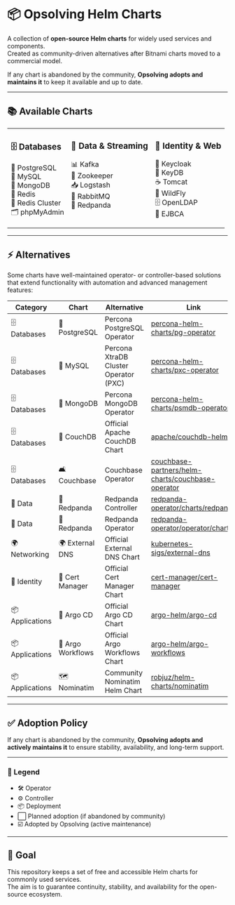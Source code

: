 # 📦 Opsolving Helm Charts

A collection of **open-source Helm charts** for widely used services and components.  
Created as community-driven alternatives after Bitnami charts moved to a commercial model.  

If any chart is abandoned by the community, **Opsolving adopts and maintains it** to keep it available and up to date.  

---

## 📚 Available Charts

<table>
<tr>
<td valign="top">

### 🗄️ Databases
🐘 PostgreSQL<br>🐬 MySQL<br>🍃 MongoDB<br>🔴 Redis<br>🔴 Redis Cluster<br>🗂️ phpMyAdmin

</td>
<td valign="top">

### 📡 Data & Streaming
📊 Kafka<br>📡 Zookeeper<br>📥 Logstash<br>🐇 RabbitMQ<br>🦊 Redpanda

</td>
<td valign="top">

### 🔐 Identity & Web
🦄 Keycloak<br>🔑 KeyDB<br>☕ Tomcat<br>🧩 WildFly<br>🗄️ OpenLDAP<br>📜 EJBCA

</td>
</tr>
</table>

---

## ⚡ Alternatives

Some charts have well-maintained operator- or controller-based solutions that extend functionality with automation and advanced management features:  

| Category        | Chart             | Alternative                             | Link                                                                 | Type | Adopted |
|-----------------|-------------------|-----------------------------------------|----------------------------------------------------------------------|------|------------|
| 🗄️ Databases    | 🐘 PostgreSQL      | Percona PostgreSQL Operator             | [percona-helm-charts/pg-operator](https://github.com/percona/percona-helm-charts/tree/main/charts/pg-operator) | 🛠️ | ⬜ |
| 🗄️ Databases    | 🐬 MySQL           | Percona XtraDB Cluster Operator (PXC)   | [percona-helm-charts/pxc-operator](https://github.com/percona/percona-helm-charts/tree/main/charts/pxc-operator) | 🛠️ | ⬜ |
| 🗄️ Databases    | 🍃 MongoDB         | Percona MongoDB Operator                | [percona-helm-charts/psmdb-operator](https://github.com/percona/percona-helm-charts/tree/main/charts/psmdb-operator) | 🛠️ | ⬜ |
| 🗄️ Databases    | 🍪 CouchDB         | Official Apache CouchDB Chart           | [apache/couchdb-helm](https://github.com/apache/couchdb-helm/tree/main/couchdb) | 📦 | ⬜ |
| 🗄️ Databases    | 🛋️ Couchbase      | Couchbase Operator                      | [couchbase-partners/helm-charts/couchbase-operator](https://github.com/couchbase-partners/helm-charts/tree/master/charts/couchbase-operator) | 🛠️ | ⬜ |
| 📡 Data         | 🦊 Redpanda      | Redpanda Controller                     | [redpanda-operator/charts/redpanda](https://github.com/redpanda-data/redpanda-operator/tree/main/charts/redpanda) | ⚙️ | ⬜ |
| 📡 Data         | 🦊 Redpanda      | Redpanda Operator                       | [redpanda-operator/operator/chart](https://github.com/redpanda-data/redpanda-operator/tree/main/operator/chart) | 🛠️ | ⬜ |
| 🌍 Networking   | 🌍 External DNS    | Official External DNS Chart             | [kubernetes-sigs/external-dns](https://github.com/kubernetes-sigs/external-dns/tree/master/charts/external-dns) | ⚙️ | ⬜ |
| 🔐 Identity     | 🔐 Cert Manager    | Official Cert Manager Chart             | [cert-manager/cert-manager](https://github.com/cert-manager/cert-manager/tree/master/deploy/charts/cert-manager) | ⚙️ | ⬜ |
| 📦 Applications | 🎯 Argo CD         | Official Argo CD Chart                  | [argo-helm/argo-cd](https://github.com/argoproj/argo-helm/tree/main/charts/argo-cd) | ⚙️ | ⬜ |
| 📦 Applications | 🎯 Argo Workflows  | Official Argo Workflows Chart           | [argo-helm/argo-workflows](https://github.com/argoproj/argo-helm/tree/main/charts/argo-workflows) | ⚙️ | ⬜ |
| 📦 Applications | 🗺️ Nominatim      | Community Nominatim Helm Chart          | [robjuz/helm-charts/nominatim](https://github.com/robjuz/helm-charts/tree/master/charts/nominatim) | 📦 | ⬜ |

---

## ✅ Adoption Policy

If any chart is abandoned by the community, **Opsolving adopts and actively maintains it** to ensure stability, availability, and long-term support.

---

### 🔑 Legend

- 🛠️ Operator  
- ⚙️ Controller  
- 📦 Deployment
- ⬜ Planned adoption (if abandoned by community)  
- ☑️ Adopted by Opsolving (active maintenance)

---

## 🎯 Goal

This repository keeps a set of free and accessible Helm charts for commonly used services.  
The aim is to guarantee continuity, stability, and availability for the open-source ecosystem.
